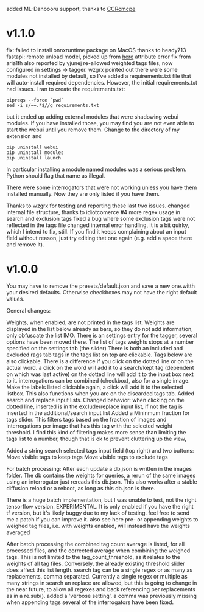 
added ML-Danbooru support, thanks to [CCRcmcpe](github.com/CCRcmcpe)

# v1.1.0
fix: failed to install onnxruntime package on MacOS thanks to heady713
fastapi: remote unload model, picked up from [here](https://github.com/toriato/stable-diffusion-webui-wd14-tagger/pull/109)
attribute error fix from aria1th also reported by yjunej
re-allowed weighted tags files, now configured in settings -> tagger.
wzgrx pointed out there were some modules not installed by default, so I've added a requirements.txt file that will auto-install required dependencies. However, the initial requirements.txt had issues. I ran to create the requirements.txt:
```
pipreqs --force `pwd`
sed -i s/==.*$//g requirements.txt
```
but it ended up adding external modules that were shadowing webui modules. If you have installed those, you may find you are not even able to start the webui until you remove them. Change to the directory of my extension and
```
pip uninstall webui
pip uninstall modules
pip uninstall launch
```
In particular installing a module named modules was a serious problem. Python should flag that name as illegal.

There were some interrogators that were not working unless you have them installed manually. Now they are only listed if you have them.

Thanks to wzgrx for testing and reporting these last two issues.
changed internal file structure, thanks to idiotcomerce #4
more regex usage in search and exclusion tags
fixed a bug where some exclusion tags were not reflected in the tags file
changed internal error handling, It is a bit quirky, which I intend to fix, still.
If you find it keeps complaining about an input field without reason, just try editing that one again (e.g. add a space there and remove it).


# v1.0.0

You may have to remove the presets/default.json and save a new one.witth your desired defaults. Otherwise checkboxes may not have the right default values.

General changes:

Weights, when enabled, are not printed in the tags list. Weights are displayed in the list below already as bars, so they do not add information, only obfuscate the list IMO.
There is an settings entry for the tagger, several options have been moved there.
The list of tags weights stops at a number specified on the settings tab (the slider)
There is both an included and excluded rags tab
tags in the tags list on top are clickable.
Tags below are also clickable. There is a difference if you click on the dotted line or on the actual word. a click on the word will add it to a search/kept tag (dependent on which was last active) on the dotted line will add it to the input box next to it.
interrogations can be combined (checkbox), also for a single image.
Make the labels listed clickable again, a click will add it to the selected listbox. This also functions when you are on the discarded tags tab.
Added search and replace input lists.
Changed behavior: when clicking on the dotted line, inserted is in the exclude/replace input list, if not the tag is inserted in the additional/search input list
Added a Mininmum fraction for tags slider. This filters tags based on the fraction of images and interrogations per image that has this tag with the selected weight threshold. I find this kind of filtering makes more sense than limiting the tags list to a number, though that is ok to prevent cluttering up the view,

Added a string search selected tags input field (top right) and two buttons:
Move visible tags to keep tags
Move visible tags to exclude tags

For batch processing:
After each update a db.json is written in the images folder. The db contains the weights for queries, a rerun of the same images using an interrogator just rereads this db.json. This also works after a stable diffusion reload or a reboot, as long as this db.json is there.

There is a huge batch implementation, but I was unable to test, not the right tensorflow version. EXPERIMENTAL. It is only enabled if you have the right tf version, but it's likely buggy due to my lack of testing. feel free to send me a patch if you can improve it. also see here
pre- or appending weights to weighed tag files, i.e. with weights enabled, will instead have the weights averaged

After batch processing the combined tag count average is listed, for all processed files, and the corrected average when combining the weighed tags. This is not limited to the tag_count_threshold, as it relates to the weights of all tag files. Conversely, the already existing threshold slider does affect this list length.
search tag can be a single regex or as many as replacements, comma separated. Currently a single regex or multiple as many strings in search an replace are allowed, but this is going to change in the near future, to allow all regexes and back referencing per replacements as in a re.sub().
added a 'verbose setting'.
a comma was previously missing when appending tags
several of the interrogators have been fixed.



